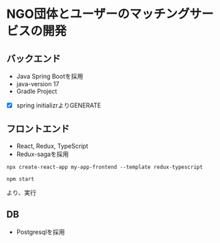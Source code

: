# NGO団体とユーザーのマッチングサービスの開発

## バックエンド
- Java Spring Bootを採用
- java-version 17
- Gradle Project
- [x] spring initializrよりGENERATE

## フロントエンド
- React, Redux, TypeScript
- Redux-sagaを採用

```
npx create-react-app my-app-frontend --template redux-typescript
```
```
npm start
```
より、実行

## DB
- Postgresqlを採用
